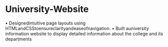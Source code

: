 # University-Website
• Designedintuitive page layouts using HTMLandCSStoensureclarityandeaseofnavigation.
• Built auniversity information website to display detailed information about the college and its departments
